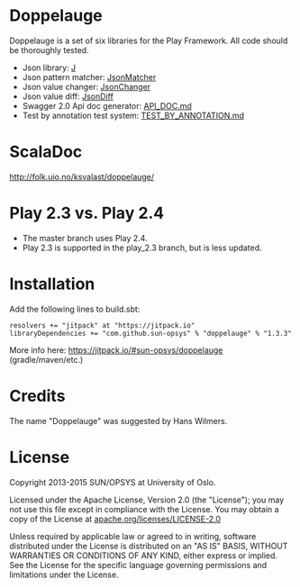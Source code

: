 
Doppelauge
==========

Doppelauge is a set of six libraries for the Play Framework.
All code should be thoroughly tested.

* Json library: [J](JSON.md#j)
* Json pattern matcher: [JsonMatcher](JSON.md#jsonmatcher)
* Json value changer: [JsonChanger](JSON.md#jsonchanger)
* Json value diff: [JsonDiff](JSON.md#jsondiff)
* Swagger 2.0 Api doc generator: [API_DOC.md](API_DOC.md)
* Test by annotation test system: [TEST_BY_ANNOTATION.md](TEST_BY_ANNOTATION.md)



ScalaDoc
========
http://folk.uio.no/ksvalast/doppelauge/



Play 2.3 vs. Play 2.4
=====================

* The master branch uses Play 2.4.
* Play 2.3 is supported in the play_2.3 branch, but is less updated.



Installation
============
Add the following lines to build.sbt:

  ```
  resolvers += "jitpack" at "https://jitpack.io"
  libraryDependencies += "com.github.sun-opsys" % "doppelauge" % "1.3.3"
  ```

  More info here: https://jitpack.io/#sun-opsys/doppelauge (gradle/maven/etc.)


Credits
=======
The name "Doppelauge" was suggested by Hans Wilmers.


License
==========

Copyright 2013-2015 SUN/OPSYS at University of Oslo.

Licensed under the Apache License, Version 2.0 (the "License");
you may not use this file except in compliance with the License.
You may obtain a copy of the License at [apache.org/licenses/LICENSE-2.0](http://www.apache.org/licenses/LICENSE-2.0)

Unless required by applicable law or agreed to in writing, software
distributed under the License is distributed on an "AS IS" BASIS,
WITHOUT WARRANTIES OR CONDITIONS OF ANY KIND, either express or implied.
See the License for the specific language governing permissions and
limitations under the License.
